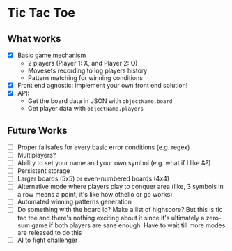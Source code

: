 # Tic Tac Toe

## What works

- [x] Basic game mechanism
  * 2 players (Player 1: X, and Player 2: O)
  * Movesets recording to log players history
  * Pattern matching for winning conditions
- [x] Front end agnostic: implement your own front end solution!
- [x] API:
  * Get the board data in JSON with `objectName.board`
  * Get player data with `objectName.players`

## Future Works

- [ ] Proper failsafes for every basic error conditions (e.g. regex)
- [ ] Multiplayers?
- [ ] Ability to set your name and your own symbol (e.g. what if I like &?)
- [ ] Persistent storage
- [ ] Larger boards (5x5) or even-numbered boards (4x4)
- [ ] Alternative mode where players play to conquer area (like, 3 symbols in a row means a point, it's like how othello or go works)
- [ ] Automated winning patterns generation
- [ ] Do something with the board id? Make a list of highscore? But this is tic tac toe and there's nothing exciting about it since it's ultimately a zero-sum game if both players are sane enough. Have to wait till more modes are released to do this
- [ ] AI to fight challenger